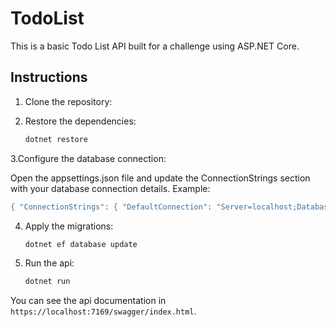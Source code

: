 # TodoList
This is a basic Todo List API built for a challenge using ASP.NET Core.



## Instructions

1. Clone the repository:

2. Restore the dependencies:
   ```bash
   dotnet restore
   ```
3.Configure the database connection:

   Open the appsettings.json file and update the ConnectionStrings section with your database connection details. Example:
   ```csharp
   { "ConnectionStrings": { "DefaultConnection": "Server=localhost;Database=TodoListDb;User Id=myuser;Password=mypassword;" } }
   ```

4. Apply the migrations:
   ```bash
   dotnet ef database update
   ```

5. Run the api:
   ```bash
   dotnet run
   ```

You can see the api documentation in `https://localhost:7169/swagger/index.html`.
